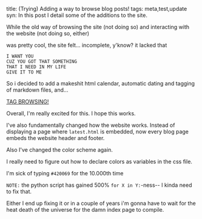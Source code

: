 title: (Trying) Adding a way to browse blog posts!
tags: meta,test,update
syn: In this post I detail some of the additions to the site.

While the old way of browsing the site (not doing so) and interacting with the website
(not doing so, either)

was pretty cool, the site felt... incomplete, y'know? it lacked that

    I WANT YOU
    CUZ YOU GOT THAT SOMETHING
    THAT I NEED IN MY LIFE
    GIVE IT TO ME

So i decided to add a makeshit html calendar, automatic dating and tagging of markdown
files, and...

[TAG BROWSING!](post-index.html#TAGS)

Overall, I'm really excited for this. I hope this works.

I've also fundamentally changed how the website works.
Instead of displaying a page where `latest.html` is embedded, now every blog page embeds the website header and footer.

Also I've changed the color scheme again.

I really need to figure out how to declare colors as variables in the css file.

I'm sick of typing `#420069` for the 10.000th time

`NOTE:` the python script has gained 500% `for X in Y:`-ness-- I kinda need to fix that.

Either I end up fixing it or in a couple of years i'm gonna have to wait for the heat
death of the universe for the damn index page to compile.

